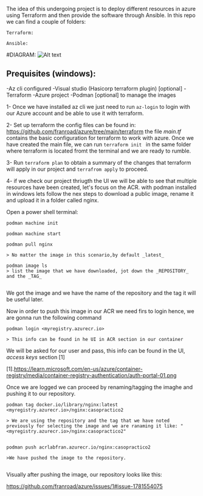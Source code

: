 


The idea of this undergoing project is to deploy different resources in azure using Terraform and then provide the software through Ansible.
In this repo we can find a couple of folders:

````
Terraform:

Ansible:
````

#DIAGRAM:
<img src="/path/to/img.jpg" alt="Alt text" title="Optional title">
## Prequisites (windows):
-Az cli configured
-Visual studio (Hasicorp terraform plugin) [optional]
-Terraform
-Azure project
-Podman [optional] to manage the images

1- Once we have installed az cli we just need to run ````az-login```` to login with our Azure account and be able to use it with terraform.

2- Set up terraform the config files can be found in: https://github.com/franroad/azure/tree/main/terraform the file _main.tf_ contains the basic configuration for terraform to work with azure.
Once we have created the main file, we can run ````terraform init ```` in the same folder where terraform is located  fromt the terminal and we are ready to rumble.

3- Run ````terraform plan```` to obtain a summary of the changes that terraform will apply in our project and ````terrafrom apply```` to proceed.

4- if we check our project thriugth the UI we will be able to see that multiple resources have been created, let's focus on the ACR.
with podman installed in windows lets follow the nex steps to download a public image, rename it and upload it in a folder called nginx.

Open a power shell terminal:

```#0969DA
podman machine init

podman machine start 

podman pull nginx

> No matter the image in this scenario,by default _latest_

podman image ls
> list the image that we have downloaded, jot down the _REPOSITORY_ and the _TAG_


````
We got the image and we have the name of the repository and the tag it will be useful later.

Now in order to push this image in our ACR we need firs to login hence, we are gonna run the following command

````
podman login <myregistry.azurecr.io> 

> This info can be found in he UI in ACR section in our container

````
We will be asked for our user and pass, this info can be found in the UI, _access keys_ section [1]

[1].https://learn.microsoft.com/en-us/azure/container-registry/media/container-registry-authentication/auth-portal-01.png

Once we are logged we can proceed by renaming/tagging the imaghe and pushing it to our repository.

````
podman tag docker.io/library/nginx:latest <myregistry.azurecr.io>/nginx:casopractico2

> We are using the repository and the tag that we have noted previously for selecting the image and we are ranaming it like: "<myregistry.azurecr.io>/nginx:casopractico2"


podman push acrlabfran.azurecr.io/nginx:casopractico2

>We have pushed the image to the repository.


````
Visually after pushing the image, our repository looks like this:

https://github.com/franroad/azure/issues/1#issue-1781554075





